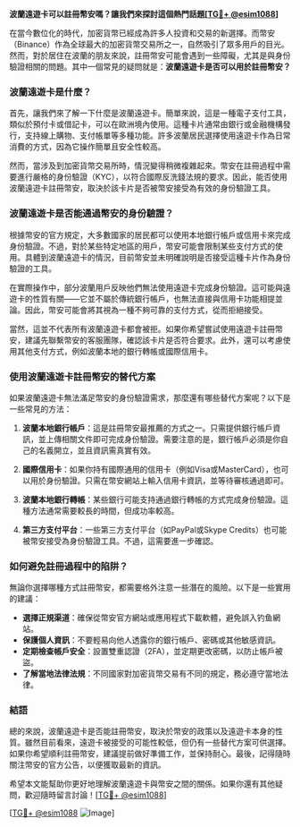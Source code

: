**波蘭遠遊卡可以註冊幣安嗎？讓我們來探討這個熱門話題[[TG💪+ @esim1088](https://t.me/s/esim1088)]**

在當今數位化的時代，加密貨幣已經成為許多人投資和交易的新選擇。而幣安（Binance）作為全球最大的加密貨幣交易所之一，自然吸引了眾多用戶的目光。然而，對於居住在波蘭的朋友來說，註冊幣安可能會遇到一些障礙，尤其是與身份驗證相關的問題。其中一個常見的疑問就是：**波蘭遠遊卡是否可以用於註冊幣安？**

### 波蘭遠遊卡是什麼？

首先，讓我們來了解一下什麼是波蘭遠遊卡。簡單來說，這是一種電子支付工具，類似於預付卡或借記卡，可以在歐洲境內使用。這種卡片通常由銀行或金融機構發行，支持線上購物、支付帳單等多種功能。許多波蘭居民選擇使用遠遊卡作為日常消費的方式，因為它操作簡單且安全性較高。

然而，當涉及到加密貨幣交易所時，情況變得稍微複雜起來。幣安在註冊過程中需要進行嚴格的身份驗證（KYC），以符合國際反洗錢法規的要求。因此，能否使用波蘭遠遊卡註冊幣安，取決於該卡片是否被幣安接受為有效的身份驗證工具。

### 波蘭遠遊卡是否能通過幣安的身份驗證？

根據幣安的官方規定，大多數國家的居民都可以使用本地銀行帳戶或信用卡來完成身份驗證。不過，對於某些特定地區的用戶，幣安可能會限制某些支付方式的使用。具體到波蘭遠遊卡的情況，目前幣安並未明確說明是否接受這種卡片作為身份驗證的工具。

在實際操作中，部分波蘭用戶反映他們無法使用遠遊卡完成身份驗證。這可能與遠遊卡的性質有關——它並不屬於傳統銀行帳戶，也無法直接與信用卡功能相提並論。因此，幣安可能會將其視為一種不夠可靠的支付方式，從而拒絕接受。

當然，這並不代表所有波蘭遠遊卡都會被拒。如果你希望嘗試使用遠遊卡註冊幣安，建議先聯繫幣安的客服團隊，確認該卡片是否符合要求。此外，還可以考慮使用其他支付方式，例如波蘭本地的銀行轉帳或國際信用卡。

### 使用波蘭遠遊卡註冊幣安的替代方案

如果波蘭遠遊卡無法滿足幣安的身份驗證需求，那麼還有哪些替代方案呢？以下是一些常見的方法：

1. **波蘭本地銀行帳戶**：這是註冊幣安最推薦的方式之一。只需提供銀行帳戶資訊，並上傳相關文件即可完成身份驗證。需要注意的是，銀行帳戶必須是你自己的名義開立，並且資訊需真實有效。

2. **國際信用卡**：如果你持有國際通用的信用卡（例如Visa或MasterCard），也可以用於身份驗證。只需在幣安網站上輸入信用卡資訊，並等待審核通過即可。

3. **波蘭本地銀行轉帳**：某些銀行可能支持通過銀行轉帳的方式完成身份驗證。這種方法通常需要較長的時間，但成功率較高。

4. **第三方支付平台**：一些第三方支付平台（如PayPal或Skype Credits）也可能被幣安接受為身份驗證工具。不過，這需要進一步確認。

### 如何避免註冊過程中的陷阱？

無論你選擇哪種方式註冊幣安，都需要格外注意一些潛在的風險。以下是一些實用的建議：

- **選擇正規渠道**：確保從幣安官方網站或應用程式下載軟體，避免誤入钓鱼網站。
- **保護個人資訊**：不要輕易向他人透露你的銀行帳戶、密碼或其他敏感資訊。
- **定期檢查帳戶安全**：設置雙重認證（2FA），並定期更改密碼，以防止帳戶被盜。
- **了解當地法律法規**：不同國家對加密貨幣交易有不同的規定，務必遵守當地法律。

### 結語

總的來說，波蘭遠遊卡是否能註冊幣安，取決於幣安的政策以及遠遊卡本身的性質。雖然目前看來，遠遊卡被接受的可能性較低，但仍有一些替代方案可供選擇。如果你希望順利註冊幣安，建議提前做好準備工作，並保持耐心。最後，記得隨時關注幣安的官方公告，以便獲取最新的資訊。

希望本文能幫助你更好地理解波蘭遠遊卡與幣安之間的關係。如果你還有其他疑問，歡迎隨時留言討論！[[TG💪+ @esim1088](https://t.me/s/esim1088)]

[[TG💪+ @esim1088](https://t.me/s/esim1088) ![Image](https://i.postimg.cc/4NQfJmqS/Snipaste-2025-05-13-00-14-12.png)]